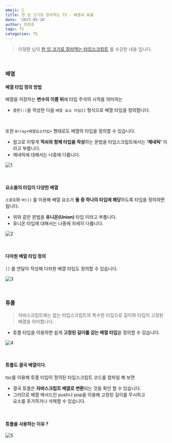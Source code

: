 ```yaml
---
emoji: 📖
title: 한 입 크기로 잘라먹는 TS - 배열과 튜플
date: '2023-05-26'
author: 최현호
tags: TS
categories: TS
---
```


> 이정환 님의 [한 입 크기로 잘라먹는 타입스크립트](https://www.inflearn.com/course/%ED%95%9C%EC%9E%85-%ED%81%AC%EA%B8%B0-%ED%83%80%EC%9E%85%EC%8A%A4%ED%81%AC%EB%A6%BD%ED%8A%B8/) 를 수강한 내용 입니다.

<br>

### 배열

#### 배열 타입 정의 방법

배열을 저장하는 **변수의 이름 뒤**에 타입 주석의 시작을 의미하는

- `콜론(:)`을 작성한 다음 `배열 요소 타입[]` 형식으로 배열 타입을 정의합니다.

<br>

또한 `Array<배열요소타입>` 형태로도 배열의 타입을 정의할 수 있습니다.

- 참고로 이렇게 **꺽쇠와 함께 타입을 작성**하는 문법을 타입스크립트에서는 **‘제네릭’** 이라고 부릅니다.
- 제네릭에 대해서는 나중에 다룹니다.

![1](https://github.com/Choi-HyunHo/onebite-typescript/assets/87301268/c86872b0-c08d-4f76-ae8f-b264568465e8)

<br>

#### 요소들의 타입이 다양한 배열

`소괄호`와 `바(|)` 를 이용해 배열 요소가 **둘 중 하나의 타입에 해당**하도록 타입을 정의하면 됩니다.

- 위와 같은 문법을 **유니온(Union)** 타입 이라고 부릅니다.
- 유니온 타입에 대해서는 나중에 자세히 다룹니다.

![2](https://github.com/Choi-HyunHo/onebite-typescript/assets/87301268/dd30f189-ca4b-4a22-b725-fa334636a2bb)

<br>

#### 다차원 배열 타입 정의

`[]` 를 연달아 작성해 다차원 배열 타입도 정의할 수 있습니다.

![3](https://github.com/Choi-HyunHo/onebite-typescript/assets/87301268/83c19c9b-2b3e-417e-a4be-6ab2ffd25f7b)

<br>

### 튜플

> 자바스크립트에는 없는 타입스크립트의 특수한 타입으로 길이와 타입이 고정된 배열을 의미합니다.

- 튜플 타입을 이용하면 쉽게 **고정된 길이를 갖는 배열 타입**을 정의할 수 있습니다.

![4](https://github.com/Choi-HyunHo/onebite-typescript/assets/87301268/141c9c06-7cee-47cb-9cf6-50eedd031dad)

<br>

#### 튜플도 결국 배열이다.

tsc를 이용해 튜플 타입이 정의된 타입스크립트 코드를 컴파일 해 보면

- 결국 튜플은 **자바스크립트 배열로 변환**되는 것을 확인 할 수 있습니다.
- 그러므로 배열 메서드인 push나 pop을 이용해 고정된 길이를 무시하고 <br> 요소를 추가하거나 삭제할 수 있습니다.

<br>

#### 튜플을 사용하는 이유 ?

![5](https://github.com/Choi-HyunHo/onebite-typescript/assets/87301268/998d1ebf-f7b6-42d6-8f2a-54fdbc435e5d)

<br>

```toc

```

